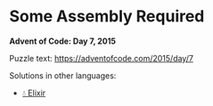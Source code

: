 # Some Assembly Required

**Advent of Code: Day 7, 2015**

Puzzle text: https://adventofcode.com/2015/day/7

Solutions in other languages:

- [💧 Elixir](../../../elixir/lib/2015/07_some_assembly_required)
